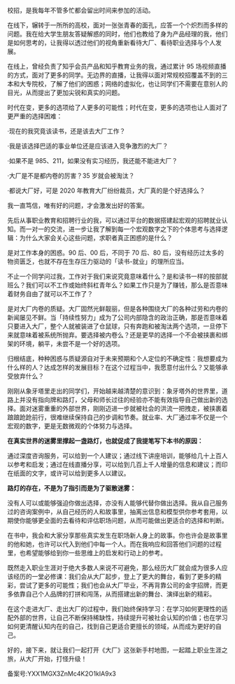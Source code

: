 校招，是我每年不管多忙都会留出时间来参加的活动。

在线下，辗转于一所所的高校，面对一张张青春的面孔，应答一个个炽烈而多样的问题。我在给大学生朋友答疑解惑的同时，他们也教给了身为产品经理的我，他们是如何思考的，让我得以透过他们的视角重新看待大厂、看待职业选择与个人发展。

在线上，曾经负责了知乎会员产品和知乎教育业务的我，通过累计 95 场视频直播的方式，面对了更多的同学。无边界的直播，让我得以面对常规校招覆盖不到的三本和大专院校，了解了他们的困惑；网络的虚拟化，也让同学们不需要在意别人的目光，从而提出了更加尖锐和真实的问题。

时代在变，更多的选项给了人更多的可能性；时代在变，更多的选项也让人面对了更严重的选择困难：

·现在的我究竟该读书，还是该去大厂工作？

·我是该选择巴适的事业单位还是应该进入竞争激烈的大厂？

·如果不是 985、211，如果没有实习经历，我还能不能进大厂？

·大厂是不是都内卷的厉害？35 岁就会被淘汰？

·都说大厂好，可是 2020 年教育大厂纷纷裁员，大厂真的是个好选择么？

我一直笃信，唯有好的问题，才会激发出好的答案。

先后从事职业教育和招聘行业的我，可以通过平台的数据搭建起宏观的招聘就业认知。而一对一的交流，进一步让我了解到每一个宏观数字之下的个体思考与选择逻辑：为什么大家会关心这些问题，求职者真正困惑的是什么？

是对工作本身的困惑。90 后、00 后，不同于 70 后、80 后，没有经历过太多的物资匮乏，也就不存在生存压力驱动的「读书-就业」的理所应当。

不止一个同学问过我，工作对于我们来说究竟意味着什么？是和读书一样的按部就班么？我们可以不工作或始终斜杠青年么？如果工作只是为了赚钱，那么是否意味着财务自由了就可以不工作了？

是对大厂内卷的质疑。大厂固然光鲜靓丽，但是各种围绕大厂的各种过劳和内卷的新闻屡见不鲜。当「持续性努力」成为了公司内部隐含的政治正确，那是否意味着只要进入大厂，整个人就被装进了仓鼠球，只有奔跑和被淘汰两个选项，一旦停下来就意味着被系统所抛弃。要选择被内卷么？还是更早的选择一个不会被挟裹和绑架的环境，躺平，未尝不是一个好的选项。

归根结底，种种困惑与质疑源自对于未来预期和个人定位的不确定性：我想要成为什么样的人？达成怎样的发展目标？在这个过程当中，我愿意付出什么？又能够承受放弃什么？

刚刚从象牙塔里走出的同学们，开始越来越清楚的意识到：象牙塔外的世界里，道路上并没有指向牌和路灯，父母和师长过往的经验亦不能有效指导自己做出新的选择。面对迷雾重重的外部世界，刚刚迈进一步就被社会的洪流一把拽走，被挟裹着踉踉跄跄前行，很难继续保持自己的步调和节奏。就业率、大厂通过率不仅是一个宏观的数字，更是无数微观的个体努力与选择。

**在真实世界的迷雾里撑起一盏路灯，也就促成了我提笔写下本书的原因：**

通过深度咨询服务，可以给到一个人建议；通过线下讲座培训，能够给几十上百人以参考和启发；通过在线直播分享，可以给到几百上千人增量的信息和建议；而印在纸面的文字，或许可以给到更多人以建议。

**路灯的存在，不是为了指引而是为了驱散迷雾：**

没有人可以或能够强迫你做出选择，亦没有人能够代替你做出选择。我从自己服务过的咨询案例中，从自己经历的人和故事里，抽离出信息和模型供你参考套用，以期使你能够更全面的去看待和评估职场问题，从而可能做出更适合的选择和判断。

在书中，我会和大家分享那些真实发生在职场新人身上的故事。你也许会是故事里的他和她，也许可以代入到他们中每一个人。而在我响应和回答他们问题的过程里，也希望能够给到你一些思维上的启发和行动上的参考。

既然走入职业生涯对于绝大多数人来说不可避免，那么经历大厂就会成为很多人应该经历的一堂必修课：我们会从大厂起步，登上了更大的舞台，看到了更多的精彩，尝试了更多的可能性；我们也会从大厂毕业，不再背靠公司的金字招牌，而更多依靠自己个人品牌的打拼和闯荡，从而搭建出新的舞台、演绎出新的精彩。

在这个走进大厂、走出大厂的过程中，我们始终保持学习：在学习如何更理性的适配外部的世界，让自己不断保持稀缺性，持续提升可被社会认知的价值；也在学习如何更清醒认知内在的自己，找到自己更适合更擅长的领域，从而成为更好的自己。

好的，接下来，就让我们一起打开《大厂》这张新手村地图，一起踏上职业生涯之旅，从大厂开始，打怪升级！

备案号:YXX1MGX3ZnMc4K2O1kIA9x3